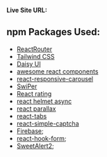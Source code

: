 

**Live Site URL:** []()

## npm Packages Used:
- [ReactRouter](https://reactrouter.com/en/main)
- [Tailwind CSS](https://tailwindcss.com/)
- [Daisy UI](https://daisyui.com/)
- [awesome react components](https://github.com/brillout/awesome-react-components)
- [react-responsive-carousel](https://react-responsive-carousel.js.org)
- [SwiPer](https://swiperjs.com/demos)
- [React rating](https://reactrating.netlify.app/)
- [react helmet async](https://www.npmjs.com/package/react-helmet-async)
- [react parallax](https://www.npmjs.com/package/react-parallax)
- [react-tabs](https://github.com/reactjs/react-tabs)
- [react-simple-captcha](https://www.npmjs.com/package/react-simple-captcha)
- [Firebase](https://firebase.google.com/docs/auth);
- [react-hook-form](https://react-hook-form.com/);
- [SweetAlert2](https://sweetalert2.github.io/recipe-gallery/sweetalert2-react.html);



